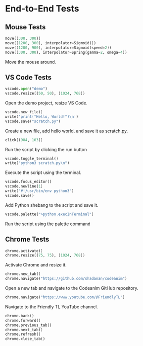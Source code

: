 # End-to-End Tests

## Mouse Tests

```python codeanim mouse
move((300, 300))
move((1200, 300), interpolator=Sigmoid())
move((1200, 900), interpolator=Sigmoid(speed=2))
move((300, 300), interpolator=Spring(gamma=2, omega=4))
```

Move the mouse around.

## VS Code Tests

```python codeanim vscode
vscode.open("demo")
vscode.resize((50, 50), (1024, 768))
```

Open the demo project, resize VS Code.

```python codeanim
vscode.new_file()
write('print("Hello, World!")\n')
vscode.save("scratch.py")
```

Create a new file, add hello world, and save it as scratch.py.

```python codeanim
click((984, 103))
```

Run the script by clicking the run button

```python codeanim
vscode.toggle_terminal()
write("python3 scratch.py\n")
```

Execute the script using the terminal.

```python codeanim
vscode.focus_editor()
vscode.newline(1)
write("#!/usr/bin/env python3")
vscode.save()
```

Add Python shebang to the script and save it.

```python codeanim
vscode.palette(">python.execInTerminal")
```

Run the script using the palette command

## Chrome Tests

```python codeanim chrome
chrome.activate()
chrome.resize((75, 75), (1024, 768))
```

Activate Chrome and resize it.

```python codeanim
chrome.new_tab()
chrome.navigate("https://github.com/shadanan/codeanim")
```

Open a new tab and navigate to the Codeanim GitHub repository.

```python codeanim
chrome.navigate("https://www.youtube.com/@FriendlyTL")
```

Navigate to the Friendly TL YouTube channel.

```python codeanim
chrome.back()
chrome.forward()
chrome.previous_tab()
chrome.next_tab()
chrome.refresh()
chrome.close_tab()
```
